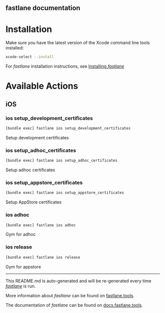 fastlane documentation
----

# Installation

Make sure you have the latest version of the Xcode command line tools installed:

```sh
xcode-select --install
```

For _fastlane_ installation instructions, see [Installing _fastlane_](https://docs.fastlane.tools/#installing-fastlane)

# Available Actions

## iOS

### ios setup_development_certificates

```sh
[bundle exec] fastlane ios setup_development_certificates
```

Setup development certificates

### ios setup_adhoc_certificates

```sh
[bundle exec] fastlane ios setup_adhoc_certificates
```

Setup adhoc certificates

### ios setup_appstore_certificates

```sh
[bundle exec] fastlane ios setup_appstore_certificates
```

Setup AppStore certificates

### ios adhoc

```sh
[bundle exec] fastlane ios adhoc
```

Gym for adhoc

### ios release

```sh
[bundle exec] fastlane ios release
```

Gym for appstore

----

This README.md is auto-generated and will be re-generated every time [_fastlane_](https://fastlane.tools) is run.

More information about _fastlane_ can be found on [fastlane.tools](https://fastlane.tools).

The documentation of _fastlane_ can be found on [docs.fastlane.tools](https://docs.fastlane.tools).
